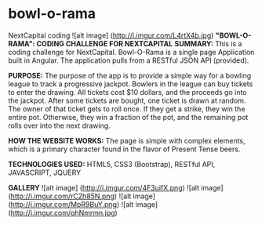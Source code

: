 # bowl-o-rama
NextCapital coding
![alt image] (http://i.imgur.com/L4rtX4b.jpg)
**"BOWL-O-RAMA": CODING CHALLENGE FOR NEXTCAPITAL**
**SUMMARY:** This is a coding challenge for NextCapital. Bowl-O-Rama is a single page Application built in Angular. The application pulls from a RESTful JSON API (provided).

**PURPOSE:** The purpose of the app is to provide a simple way for a bowling league to track a progressive jackpot. Bowlers in the league can buy tickets to enter the drawing. All tickets cost $10 dollars, and the proceeds go into the jackpot. After some tickets are bought, one ticket is drawn at random. The owner of that ticket gets to roll once. If they get a strike, they win the entire pot. Otherwise, they win a fraction of the pot, and the remaining pot rolls over into the next drawing.

**HOW THE WEBSITE WORKS:** The page is simple with complex elements, which is a primary character found in the flavor of Present Tense beers. 

**TECHNOLOGIES USED:** HTML5, CSS3 (Bootstrap), RESTful API, JAVASCRIPT, JQUERY

**GALLERY**
![alt image] (http://i.imgur.com/4F3uifX.png)
![alt image] (http://i.imgur.com/rC2h85N.png)
![alt image] (http://i.imgur.com/MpR9BuY.png)
![alt image] (http://i.imgur.com/qhNmrmn.jpg)

